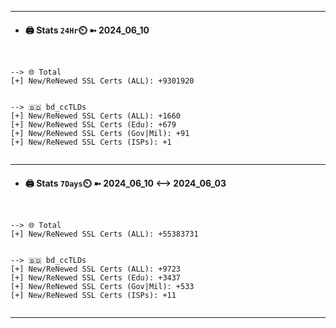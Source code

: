 

---
- #### 🖨️ **Stats** `24Hr`⏲️ ➼ 2024_06_10
```console


--> 🌐 Total
[+] New/ReNewed SSL Certs (ALL): +9301920


--> 🇧🇩 bd_ccTLDs
[+] New/ReNewed SSL Certs (ALL): +1660
[+] New/ReNewed SSL Certs (Edu): +679
[+] New/ReNewed SSL Certs (Gov|Mil): +91
[+] New/ReNewed SSL Certs (ISPs): +1


```

---
- #### 🖨️ **Stats** `7Days`⏲️ ➼ 2024_06_10 <--> 2024_06_03
```console


--> 🌐 Total
[+] New/ReNewed SSL Certs (ALL): +55383731


--> 🇧🇩 bd_ccTLDs
[+] New/ReNewed SSL Certs (ALL): +9723
[+] New/ReNewed SSL Certs (Edu): +3437
[+] New/ReNewed SSL Certs (Gov|Mil): +533
[+] New/ReNewed SSL Certs (ISPs): +11


```

---


